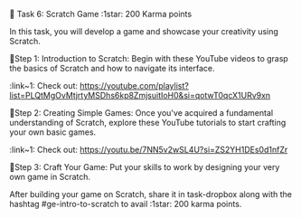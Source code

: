 🔖 Task 6: Scratch Game :1star: 200 Karma points

In this task, you will develop a game and showcase your creativity using Scratch.

📌Step 1: Introduction to Scratch: Begin with these YouTube videos to grasp the basics of Scratch and how to navigate its interface.

:link~1: Check out: https://youtube.com/playlist?list=PLQtMgOvMtjrtyMSDhs6kp8ZmjsuitIoH0&si=qotwT0qcX1URv9xn

📌Step 2: Creating Simple Games: Once you've acquired a fundamental understanding of Scratch, explore these YouTube tutorials to start crafting your own basic games.

:link~1: Check out: https://youtu.be/7NN5v2wSL4U?si=ZS2YH1DEs0d1nfZr

📌Step 3: Craft Your Game: Put your skills to work by designing your very own game in Scratch.

After building your game on Scratch, share it in ⁠task-dropbox along with the hashtag #ge-intro-to-scratch to avail :1star: 200 karma points.
